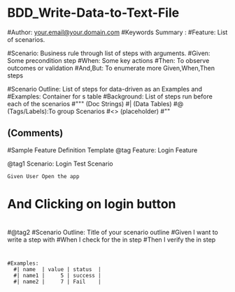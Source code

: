 # BDD_Write-Data-to-Text-File

#Author: your.email@your.domain.com
#Keywords Summary :
#Feature: List of scenarios.

#Scenario: Business rule through list of steps with arguments.
#Given: Some precondition step
#When: Some key actions
#Then: To observe outcomes or validation
#And,But: To enumerate more Given,When,Then steps

#Scenario Outline: List of steps for data-driven as an Examples and <placeholder>
#Examples: Container for s table
#Background: List of steps run before each of the scenarios
#""" (Doc Strings)
#| (Data Tables)
#@ (Tags/Labels):To group Scenarios
#<> (placeholder)
#""
## (Comments)
#Sample Feature Definition Template
@tag
Feature: Login Feature
 
  @tag1
  Scenario: Login Test Scenario

    Given User Open the app
   # And Clicking on login button	
    
#
  #@tag2
  #Scenario Outline: Title of your scenario outline
    #Given I want to write a step with <name>
    #When I check for the <value> in step
    #Then I verify the <status> in step
#
    #Examples: 
      #| name  | value | status  |
      #| name1 |     5 | success |
      #| name2 |     7 | Fail    |
